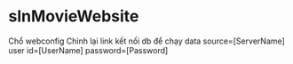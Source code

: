 # slnMovieWebsite
Chổ webconfig
Chỉnh lại link kết nối db để chạy
data source=[ServerName]
user id=[UserName]
password=[Password]

<connectionStrings>
    <add name="HTWEntities" connectionString="metadata=res://*/Models.HTW.csdl|res://*/Models.HTW.ssdl|res://*/Models.HTW.msl;provider=System.Data.SqlClient;provider connection string=&quot;data source=XXIWINDIXX\THUONGBTHMSSQL;initial catalog=DB_MOVIEAPP;persist security info=True;user id=sa;password=1111;MultipleActiveResultSets=True;App=EntityFramework&quot;" providerName="System.Data.EntityClient" />
  </connectionStrings>
